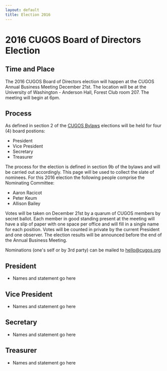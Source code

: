 ```yaml
---
layout: default
title: Election 2016
---
```


# 2016 CUGOS Board of Directors Election

## Time and Place

The 2016 CUGOS Board of Directors election will happen at the CUGOS Annual Business Meeting December 21st.  The location will be at the University of Washington - Anderson Hall, Forest Club room 207.  The meeting will begin at 6pm.

## Process

As defined in section 2 of the [CUGOS Bylaws](/about/bylaw/cugos_bylaws_2016.pdf) elections will be held for four (4) board postions:

- President
- Vice President
- Secretary
- Treasurer

The process for the election is defined in section 9b of the bylaws and will be carried out accordingly.  This page will be used to collect the slate of nominees.  For this 2016 election the following people comprise the Nominating
Committee:

- Aaron Racicot
- Peter Keum
- Allison Bailey

Votes will be taken on December 21st by a quarum of CUGOS members by secret ballot.  Each member in good standing present at the meeting will have a slip of paper with one space per office and will fill in a single name for each position. Votes will be counted in private by the current President and one observer.  The election results will be announced before the end of the Annual Business Meeting.

Nominations (one's self or by 3rd party) can be mailed to <hello@cugos.org>

## President

- Names and statement go here

## Vice President

- Names and statement go here

## Secretary

- Names and statement go here

## Treasurer

- Names and statement go here
